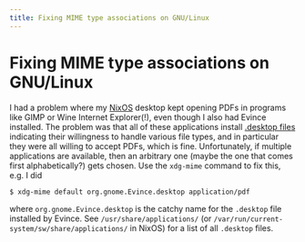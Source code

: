 ```yaml
---
title: Fixing MIME type associations on GNU/Linux
---
```


Fixing MIME type associations on GNU/Linux
==

I had a problem where my [NixOS](https://nixos.org/) desktop kept
opening PDFs in programs like GIMP or Wine Internet Explorer(!), even
though I also had Evince installed.  The problem was that all of these
applications install [.desktop
files](https://specifications.freedesktop.org/desktop-entry-spec/latest/)
indicating their willingness to handle various file types, and in
particular they were all willing to accept PDFs, which is fine.
Unfortunately, if multiple applications are available, then an
arbitrary one (maybe the one that comes first alphabetically?) gets
chosen.  Use the `xdg-mime` command to fix this, e.g. I did

    $ xdg-mime default org.gnome.Evince.desktop application/pdf

where `org.gnome.Evince.desktop` is the catchy name for the `.desktop`
file installed by Evince.  See `/usr/share/applications/` (or
`/var/run/current-system/sw/share/applications/` in NixOS) for a list
of all `.desktop` files.
